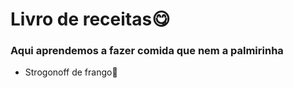 <h1>Livro de receitas😋</h1>

### **Aqui aprendemos a fazer comida que nem a palmirinha**

- Strogonoff de frango🐔

